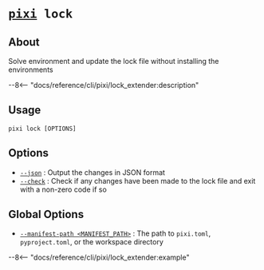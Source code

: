 <!--- This file is autogenerated. Do not edit manually! -->
# <code>[pixi](../pixi.md) lock</code>

## About
Solve environment and update the lock file without installing the environments

--8<-- "docs/reference/cli/pixi/lock_extender:description"

## Usage
```
pixi lock [OPTIONS]
```

## Options
- <a id="arg---json" href="#arg---json">`--json`</a>
:  Output the changes in JSON format
- <a id="arg---check" href="#arg---check">`--check`</a>
:  Check if any changes have been made to the lock file and exit with a non-zero code if so

## Global Options
- <a id="arg---manifest-path" href="#arg---manifest-path">`--manifest-path <MANIFEST_PATH>`</a>
:  The path to `pixi.toml`, `pyproject.toml`, or the workspace directory

--8<-- "docs/reference/cli/pixi/lock_extender:example"
